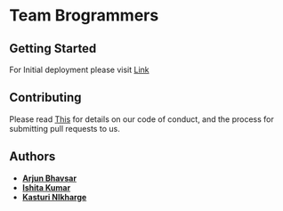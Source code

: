 # Team Brogrammers


## Getting Started

For Initial deployment please visit [Link](https://github.com/airavata-courses/Brogrammers/wiki/Assignment-1) 
	
## Contributing

Please read [This](https://github.com/airavata-courses/Brogrammers/wiki) for details on our code of conduct, and the process for submitting pull requests to us. 


## Authors

* [**Arjun Bhavsar**](https://github.com/Arjunbhavsar)
* [**Ishita Kumar**](https://github.com/ishita-kumar)
* [**Kasturi NIkharge**](https://github.com/knikharg)




